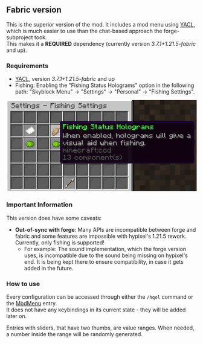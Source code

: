 
## Fabric version
This is the superior version of the mod.
It includes a mod menu using [YACL](https://modrinth.com/mod/yacl), which is much easier to use than the chat-based approach the forge-subproject took. <br>
This makes it a **REQUIRED** dependency (currently version *3.7.1+1.21.5-fabric* and up).

### Requirements
- [YACL](https://modrinth.com/mod/yacl), version *3.7.1+1.21.5-fabric* and up
- Fishing: Enabling the "Fishing Status Holograms" option in the following path: "Skyblock Menu" -> "Settings" -> "Personal" -> "Fishing Settings".

![Screenshot of the setting being enabled](../docs/fabric_instructions.png)

### Important Information
This version does have some caveats:

- **Out-of-sync with forge**: Many APIs are incompatible between forge and fabric and some features are impossible with hypixel's 1.21.5 rework. Currently, only fishing is supported!
  - For example: The sound implementation, which the forge version uses, is incompatible due to the sound being missing on hypixel's end. It is being kept there to ensure compatibility, in case it gets added in the future.

### How to use
Every configuration can be accessed through either the ``/hqol`` command or the [ModMenu](https://modrinth.com/mod/modmenu) entry. <br>
It does not have any keybindings in its current state - they will be added later on.

Entries with sliders, that have two thumbs, are value ranges. When needed, a number inside the range will be randomly generated.
